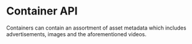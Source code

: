 # Container API

Containers can contain an assortment of asset metadata which includes advertisements, images and the aforementioned videos.
